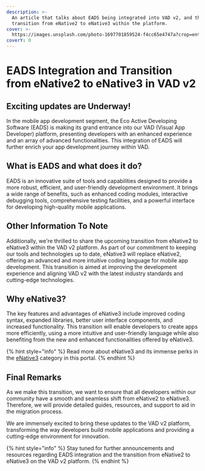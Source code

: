 ```yaml
---
description: >-
  An article that talks about EADS being integrated into VAD v2, and the
  transition from eNative2 to eNative3 within the platform.
cover: >-
  https://images.unsplash.com/photo-1697701859524-f4cc65e4747a?crop=entropy&cs=srgb&fm=jpg&ixid=M3wxOTcwMjR8MHwxfHJhbmRvbXx8fHx8fHx8fDE2OTg1NTExNDR8&ixlib=rb-4.0.3&q=85
coverY: 0
---
```


# EADS Integration and Transition from eNative2 to eNative3 in VAD v2

## Exciting updates are Underway!

In the mobile app development segment, the Eco Active Developing Software (EADS) is making its grand entrance into our VAD (Visual App Developer) platform, presenting developers with an enhanced experience and an array of advanced functionalities. This integration of EADS will further enrich your app development journey within VAD.

## What is EADS and what does it do?

EADS is an innovative suite of tools and capabilities designed to provide a more robust, efficient, and user-friendly development environment. It brings a wide range of benefits, such as enhanced coding modules, interactive debugging tools, comprehensive testing facilities, and a powerful interface for developing high-quality mobile applications.

## Other Information To Note

Additionally, we're thrilled to share the upcoming transition from eNative2 to eNative3 within the VAD v2 platform. As part of our commitment to keeping our tools and technologies up to date, eNative3 will replace eNative2, offering an advanced and more intuitive coding language for mobile app development. This transition is aimed at improving the development experience and aligning VAD v2 with the latest industry standards and cutting-edge technologies.

## Why eNative3?

The key features and advantages of eNative3 include improved coding syntax, expanded libraries, better user interface components, and increased functionality. This transition will enable developers to create apps more efficiently, using a more intuitive and user-friendly language while also benefiting from the new and enhanced functionalities offered by eNative3.

{% hint style="info" %}
Read more about eNative3 and its immense perks in the [eNative3](broken-reference) category in this portal.
{% endhint %}

## Final Remarks

As we make this transition, we want to ensure that all developers within our community have a smooth and seamless shift from eNative2 to eNative3. Therefore, we will provide detailed guides, resources, and support to aid in the migration process.

We are immensely excited to bring these updates to the VAD v2 platform, transforming the way developers build mobile applications and providing a cutting-edge environment for innovation.

{% hint style="info" %}
Stay tuned for further announcements and resources regarding EADS integration and the transition from eNative2 to eNative3 on the VAD v2 platform.
{% endhint %}

